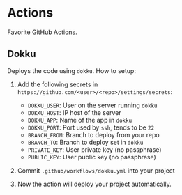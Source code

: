 # Actions

Favorite GitHub Actions.

## Dokku

Deploys the code using `dokku`. How to setup:

1. Add the following secrets in `https://github.com/<user>/<repo>/settings/secrets`:

   - `DOKKU_USER`: User on the server running `dokku`
   - `DOKKU_HOST`: IP host of the server
   - `DOKKU_APP`: Name of the app in `dokku`
   - `DOKKU_PORT`: Port used by `ssh`, tends to be `22`
   - `BRANCH_FROM`: Branch to deploy from your repo
   - `BRANCH_TO`: Branch to deploy set in `dokku`
   - `PRIVATE_KEY`: User private key (no passphrase)
   - `PUBLIC_KEY`: User public key (no passphrase)

2. Commit `.github/workflows/dokku.yml` into your project

3. Now the action will deploy your project automatically.
